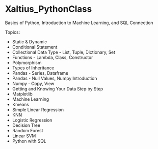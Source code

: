 # Xaltius_PythonClass
Basics of Python, Introduction to Machine Learning, and SQL Connection

Topics:
* Static & Dynamic
* Conditional Statement
* Collectional Data Type - List, Tuple, Dictionary, Set
* Functions - Lambda, Class, Constructor
* Polymorphism
* Types of Inheritance
* Pandas - Series, Dataframe
* Pandas - Null Values, Numpy Introduction
* Numpy - Copy, View
* Getting and Knowing Your Data Step by Step
* Matplotlib
* Machine Learning
* Kmeans
* Simple Linear Regression
* KNN
* Logistic Regression
* Decision Tree
* Random Forest
* Linear SVM
* Python with SQL
